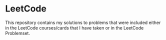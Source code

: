 # LeetCode
This repository contains my solutions to problems that were included either in the LeetCode courses/cards that I have taken or in the LeetCode Problemset.
